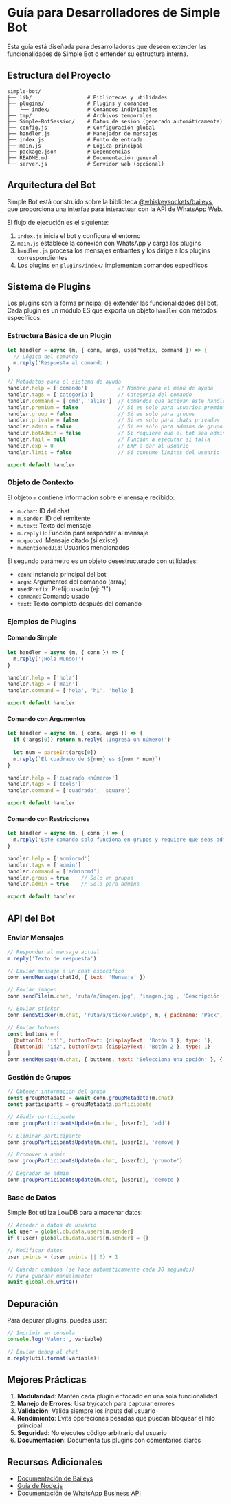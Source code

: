 # Guía para Desarrolladores de Simple Bot

Esta guía está diseñada para desarrolladores que deseen extender las funcionalidades de Simple Bot o entender su estructura interna.

## Estructura del Proyecto

```
simple-bot/
├── lib/                  # Bibliotecas y utilidades
├── plugins/              # Plugins y comandos
│   └── index/            # Comandos individuales
├── tmp/                  # Archivos temporales
├── Simple-BotSession/    # Datos de sesión (generado automáticamente)
├── config.js             # Configuración global
├── handler.js            # Manejador de mensajes
├── index.js              # Punto de entrada
├── main.js               # Lógica principal
├── package.json          # Dependencias
├── README.md             # Documentación general
└── server.js             # Servidor web (opcional)
```

## Arquitectura del Bot

Simple Bot está construido sobre la biblioteca [@whiskeysockets/baileys](https://github.com/WhiskeySockets/Baileys), que proporciona una interfaz para interactuar con la API de WhatsApp Web.

El flujo de ejecución es el siguiente:

1. `index.js` inicia el bot y configura el entorno
2. `main.js` establece la conexión con WhatsApp y carga los plugins
3. `handler.js` procesa los mensajes entrantes y los dirige a los plugins correspondientes
4. Los plugins en `plugins/index/` implementan comandos específicos

## Sistema de Plugins

Los plugins son la forma principal de extender las funcionalidades del bot. Cada plugin es un módulo ES que exporta un objeto `handler` con métodos específicos.

### Estructura Básica de un Plugin

```javascript
let handler = async (m, { conn, args, usedPrefix, command }) => {
  // Lógica del comando
  m.reply('Respuesta al comando')
}

// Metadatos para el sistema de ayuda
handler.help = ['comando']          // Nombre para el menú de ayuda
handler.tags = ['categoría']        // Categoría del comando
handler.command = ['cmd', 'alias']  // Comandos que activan este handler
handler.premium = false             // Si es solo para usuarios premium
handler.group = false               // Si es solo para grupos
handler.private = false             // Si es solo para chats privados
handler.admin = false               // Si es solo para admins de grupo
handler.botAdmin = false            // Si requiere que el bot sea admin
handler.fail = null                 // Función a ejecutar si falla
handler.exp = 0                     // EXP a dar al usuario
handler.limit = false               // Si consume límites del usuario

export default handler
```

### Objeto de Contexto

El objeto `m` contiene información sobre el mensaje recibido:

- `m.chat`: ID del chat
- `m.sender`: ID del remitente
- `m.text`: Texto del mensaje
- `m.reply()`: Función para responder al mensaje
- `m.quoted`: Mensaje citado (si existe)
- `m.mentionedJid`: Usuarios mencionados

El segundo parámetro es un objeto desestructurado con utilidades:

- `conn`: Instancia principal del bot
- `args`: Argumentos del comando (array)
- `usedPrefix`: Prefijo usado (ej: "!")
- `command`: Comando usado
- `text`: Texto completo después del comando

### Ejemplos de Plugins

#### Comando Simple

```javascript
let handler = async (m, { conn }) => {
  m.reply('¡Hola Mundo!')
}

handler.help = ['hola']
handler.tags = ['main']
handler.command = ['hola', 'hi', 'hello'] 

export default handler
```

#### Comando con Argumentos

```javascript
let handler = async (m, { conn, args }) => {
  if (!args[0]) return m.reply('¡Ingresa un número!')
  
  let num = parseInt(args[0])
  m.reply(`El cuadrado de ${num} es ${num * num}`)
}

handler.help = ['cuadrado <número>']
handler.tags = ['tools']
handler.command = ['cuadrado', 'square'] 

export default handler
```

#### Comando con Restricciones

```javascript
let handler = async (m, { conn }) => {
  m.reply('Este comando solo funciona en grupos y requiere que seas administrador')
}

handler.help = ['admincmd']
handler.tags = ['admin']
handler.command = ['admincmd'] 
handler.group = true    // Solo en grupos
handler.admin = true    // Solo para admins

export default handler
```

## API del Bot

### Enviar Mensajes

```javascript
// Responder al mensaje actual
m.reply('Texto de respuesta')

// Enviar mensaje a un chat específico
conn.sendMessage(chatId, { text: 'Mensaje' })

// Enviar imagen
conn.sendFile(m.chat, 'ruta/a/imagen.jpg', 'imagen.jpg', 'Descripción', m)

// Enviar sticker
conn.sendSticker(m.chat, 'ruta/a/sticker.webp', m, { packname: 'Pack', author: 'Autor' })

// Enviar botones
const buttons = [
  {buttonId: 'id1', buttonText: {displayText: 'Botón 1'}, type: 1},
  {buttonId: 'id2', buttonText: {displayText: 'Botón 2'}, type: 1}
]
conn.sendMessage(m.chat, { buttons, text: 'Selecciona una opción' }, { quoted: m })
```

### Gestión de Grupos

```javascript
// Obtener información del grupo
const groupMetadata = await conn.groupMetadata(m.chat)
const participants = groupMetadata.participants

// Añadir participante
conn.groupParticipantsUpdate(m.chat, [userId], 'add')

// Eliminar participante
conn.groupParticipantsUpdate(m.chat, [userId], 'remove')

// Promover a admin
conn.groupParticipantsUpdate(m.chat, [userId], 'promote')

// Degradar de admin
conn.groupParticipantsUpdate(m.chat, [userId], 'demote')
```

### Base de Datos

Simple Bot utiliza LowDB para almacenar datos:

```javascript
// Acceder a datos de usuario
let user = global.db.data.users[m.sender]
if (!user) global.db.data.users[m.sender] = {}

// Modificar datos
user.points = (user.points || 0) + 1

// Guardar cambios (se hace automáticamente cada 30 segundos)
// Para guardar manualmente:
await global.db.write()
```

## Depuración

Para depurar plugins, puedes usar:

```javascript
// Imprimir en consola
console.log('Valor:', variable)

// Enviar debug al chat
m.reply(util.format(variable))
```

## Mejores Prácticas

1. **Modularidad**: Mantén cada plugin enfocado en una sola funcionalidad
2. **Manejo de Errores**: Usa try/catch para capturar errores
3. **Validación**: Valida siempre los inputs del usuario
4. **Rendimiento**: Evita operaciones pesadas que puedan bloquear el hilo principal
5. **Seguridad**: No ejecutes código arbitrario del usuario
6. **Documentación**: Documenta tus plugins con comentarios claros

## Recursos Adicionales

- [Documentación de Baileys](https://github.com/WhiskeySockets/Baileys)
- [Guía de Node.js](https://nodejs.org/en/docs/guides/)
- [Documentación de WhatsApp Business API](https://developers.facebook.com/docs/whatsapp/api/reference)

